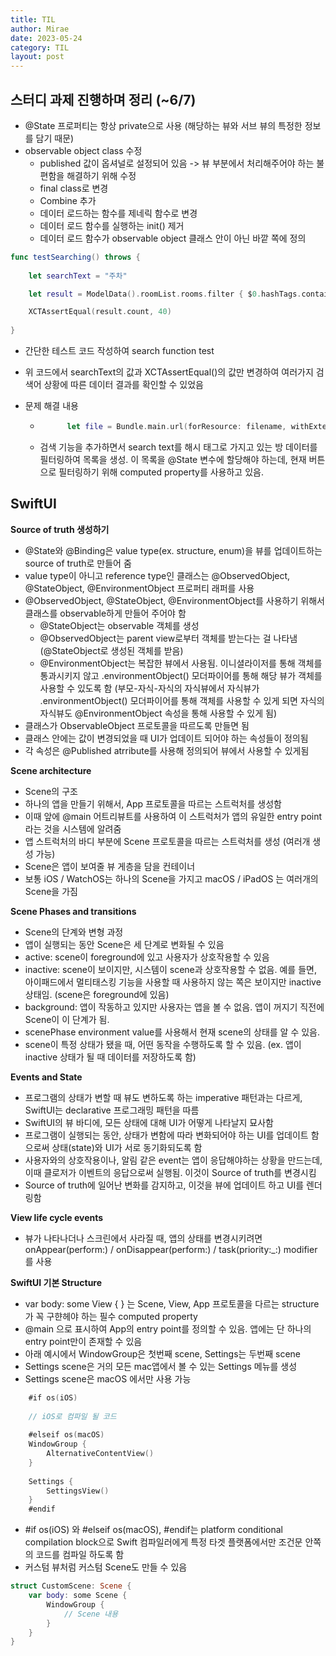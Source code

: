 ```yaml
---
title: TIL
author: Mirae
date: 2023-05-24
category: TIL
layout: post
---
```


## 스터디 과제 진행하며 정리 (~6/7)
- @State 프로퍼티는 항상 private으로 사용 (해당하는 뷰와 서브 뷰의 특정한 정보를 담기 때문)
- observable object class 수정
    - published 값이 옵셔널로 설정되어 있음 -> 뷰 부분에서 처리해주어야 하는 불편함을 해결하기 위해 수정
    - final class로 변경 
    - Combine 추가 
    - 데이터 로드하는 함수를 제네릭 함수로 변경
    - 데이터 로드 함수를 실행하는 init() 제거
    - 데이터 로드 함수가 observable object 클래스 안이 아닌 바깥 쪽에 정의  

```swift
func testSearching() throws {
    
    let searchText = "주차"

    let result = ModelData().roomList.rooms.filter { $0.hashTags.contains(searchText) }

    XCTAssertEqual(result.count, 40)
    
}
```
- 간단한 테스트 코드 작성하여 search function test
- 위 코드에서 searchText의 값과 XCTAssertEqual()의 값만 변경하여 여러가지 검색어 상황에 따른 데이터 결과를 확인할 수 있었음
    
    
- 문제 해결 내용 
    - ```swift 
            let file = Bundle.main.url(forResource: filename, withExtension: "txt")``` 에서 withExtension을 nil로 주면 이름이 일치하는 첫번째 파일을 가져온다고 하여 nil로 주었으나 파일을 찾지 못한다는 에러가 발생하여 파일의 익스텐션인 "txt"로 수정하여 해결
    - 검색 기능을 추가하면서 search text를 해시 태그로 가지고 있는 방 데이터를 필터링하여 목록을 생성. 이 목록을 @State 변수에 할당해야 하는데, 현재 버튼으로 필터링하기 위해 computed property를 사용하고 있음. 

## SwiftUI 

<b>Source of truth 생성하기</b>
- @State와 @Binding은 value type(ex. structure, enum)을 뷰를 업데이트하는 source of truth로 만들어 줌 
- value type이 아니고 reference type인 클래스는 @ObservedObject, @StateObject, @EnvironmentObject 프로퍼티 래퍼를 사용
- @ObservedObject, @StateObject, @EnvironmentObject를 사용하기 위해서 클래스를 observable하게 만들어 주어야 함
    - @StateObject는 observable 객체를 생성
    - @ObservedObject는 parent view로부터 객체를 받는다는 걸 나타냄 (@StateObject로 생성된 객체를 받음)
    - @EnvironmentObject는 복잡한 뷰에서 사용됨. 이니셜라이저를 통해 객체를 통과시키지 않고 .environmentObject() 모더파이어를 통해 해당 뷰가 객체를 사용할 수 있도록 함 (부모-자식-자식의 자식뷰에서 자식뷰가 .environmentObject() 모더파이어를 통해 객체를 사용할 수 있게 되면 자식의 자식뷰도 @EnvironmentObject 속성을 통해 사용할 수 있게 됨)
- 클래스가 ObservableObject 프로토콜을 따르도록 만들면 됨 
- 클래스 안에는 값이 변경되었을 때 UI가 업데이트 되어야 하는 속성들이 정의됨 
- 각 속성은 @Published atrribute를 사용해 정의되어 뷰에서 사용할 수 있게됨
  
  
<b>Scene architecture</b>
- Scene의 구조
- 하나의 앱을 만들기 위해서, App 프로토콜을 따르는 스트럭처를 생성함
- 이때 앞에 @main 어트리뷰트를 사용하여 이 스트럭처가 앱의 유일한 entry point라는 것을 시스템에 알려줌
- 앱 스트럭처의 바디 부분에 Scene 프로토콜을 따르는 스트럭처를 생성 (여러개 생성 가능)
- Scene은 앱이 보여줄 뷰 게층을 담을 컨테이너
- 보통 iOS / WatchOS는 하나의 Scene을 가지고 macOS / iPadOS 는 여러개의 Scene을 가짐 

<b>Scene Phases and transitions</b>
- Scene의 단계와 변형 과정
- 앱이 실행되는 동안 Scene은 세 단계로 변화될 수 있음
- active: scene이 foreground에 있고 사용자가 상호작용할 수 있음 
- inactive: scene이 보이지만, 시스템이 scene과 상호작용할 수 없음. 예를 들면, 아이패드에서 멀티태스킹 기능을 사용할 때 사용하지 않는 쪽은 보이지만 inactive 상태임. (scene은 foreground에 있음)
- background: 앱이 작동하고 있지만 사용자는 앱을 볼 수 없음. 앱이 꺼지기 직전에 Scene이 이 단계가 됨.
- scenePhase environment value를 사용해서 현재 scene의 상태를 알 수 있음.
- scene이 특정 상태가 됐을 때, 어떤 동작을 수행하도록 할 수 있음. (ex. 앱이 inactive 상태가 될 때 데이터를 저장하도록 함)  

<b>Events and State</b>
- 프로그램의 상태가 변할 때 뷰도 변하도록 하는 imperative 패턴과는 다르게, SwiftUI는 declarative 프로그래밍 패턴을 따름 
- SwiftUI의 뷰 바디에, 모든 상태에 대해 UI가 어떻게 나타날지 묘사함
- 프로그램이 실행되는 동안, 상태가 변함에 따라 변화되어야 하는 UI를 업데이트 함으로써 상태(state)와 UI가 서로 동기화되도록 함
- 사용자와의 상호작용이나, 알림 같은 event는 앱이 응답해야하는 상황을 만드는데, 이때 클로저가 이벤트의 응답으로써 실행됨. 이것이 Source of truth를 변경시킴
- Source of truth에 일어난 변화를 감지하고, 이것을 뷰에 업데이트 하고 UI를 렌더링함

<b>View life cycle events</b>
- 뷰가 나타나더나 스크린에서 사라질 때, 앱의 상태를 변경시키려면 onAppear(perform:) / onDisappear(perform:) / task(priority:_:) modifier 를 사용

<b>SwiftUI 기본 Structure</b>
- var body: some View { } 는 Scene, View, App 프로토콜을 다르는 structure가 꼭 구햔헤야 하는 필수 computed property
- @main 으로 표시하여 App의 entry point를 정의할 수 있음. 앱에는 단 하나의 entry point만이 존재할 수 있음
- 아래 예시에서 WindowGroup은 첫번째 scene, Settings는 두번째 scene 
- Settings scene은 거의 모든 mac앱에서 볼 수 있는 Settings 메뉴를 생성
- Settings scene은 macOS 에서만 사용 가능  

```swift
    #if os(iOS)
    
    // iOS로 컴파일 될 코드
    
    #elseif os(macOS)
    WindowGroup {
        AlternativeContentView()
    }
    
    Settings {
        SettingsView()
    }
    #endif
```
  
- #if os(iOS) 와 #elseif os(macOS), #endif는 platform conditional compilation block으로 Swift 컴파일러에게 특정 타겟 플랫폼에서만 조건문 안쪽의 코드를 컴파일 하도록 함
- 커스텀 뷰처럼 커스텀 Scene도 만들 수 있음

```swift
struct CustomScene: Scene {
    var body: some Scene {
        WindowGroup {
            // Scene 내용
        }
    }   
}
```
